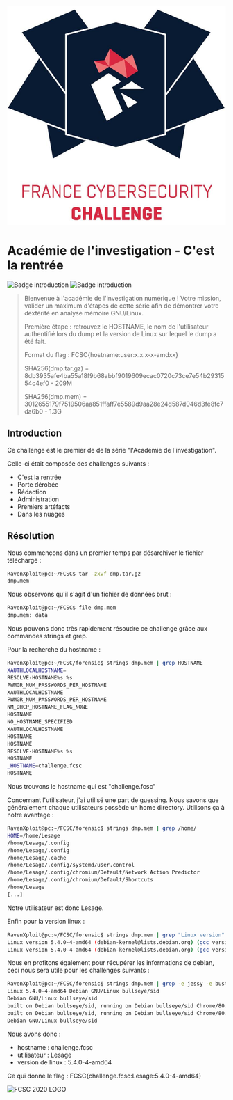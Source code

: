 ![FCSC 2020 LOGO](../../logo.png)

# Académie de l'investigation - C'est la rentrée

![Badge introduction](https://img.shields.io/static/v1?label=Catégorie%20principale&message=Forensique&color=E22244&style=for-the-badge)
![Badge introduction](https://img.shields.io/static/v1?label=Catégories%20Complémentaires&message=GNU/Linux,%20Mémoire,%20DFIR&color=091B33&style=for-the-badge)


>Bienvenue à l'académie de l'investigation numérique ! Votre mission, valider un maximum d'étapes de cette série afin de démontrer votre dextérité en analyse mémoire GNU/Linux.
>
>Première étape : retrouvez le HOSTNAME, le nom de l'utilisateur authentifié lors du dump et la version de Linux sur lequel le dump a été fait.
>
>Format du flag : FCSC{hostname:user:x.x.x-x-amdxx}
>
>SHA256(dmp.tar.gz) = 8db3935afe4ba55a18f9b68abbf9019609ecac0720c73ce7e54b2931554c4ef0 - 209M
>
>SHA256(dmp.mem) = 3012655179f7519506aa851ffaff7e5589d9aa28e24d587d046d3fe8fc7da6b0 - 1.3G


## Introduction

Ce challenge est le premier de de la série "l'Académie de l'investigation".

Celle-ci était composée des challenges suivants : 

* C'est la rentrée
* Porte dérobée
* Rédaction
* Administration
* Premiers artéfacts
* Dans les nuages




## Résolution

Nous commençons dans un premier temps par désarchiver le fichier téléchargé :

```bash
RavenXploit@pc:~/FCSC$ tar -zxvf dmp.tar.gz
dmp.mem
```

Nous observons qu'il s'agit d'un fichier de données brut : 

```bash
RavenXploit@pc:~/FCSC$ file dmp.mem 
dmp.mem: data
```

Nous pouvons donc très rapidement résoudre ce challenge grâce aux commandes strings et grep. 

Pour la recherche du hostname : 

```bash
RavenXploit@pc:~/FCSC/forensic$ strings dmp.mem | grep HOSTNAME
XAUTHLOCALHOSTNAME=
RESOLVE-HOSTNAME%s %s
PWMGR_NUM_PASSWORDS_PER_HOSTNAME
XAUTHLOCALHOSTNAME
PWMGR_NUM_PASSWORDS_PER_HOSTNAME
NM_DHCP_HOSTNAME_FLAG_NONE
HOSTNAME
NO_HOSTNAME_SPECIFIED
XAUTHLOCALHOSTNAME
HOSTNAME
HOSTNAME
RESOLVE-HOSTNAME%s %s
HOSTNAME
_HOSTNAME=challenge.fcsc
HOSTNAME
```

Nous trouvons le hostname qui est "challenge.fcsc"


Concernant l'utilisateur, j'ai utilisé une part de guessing.
Nous savons que généralement chaque utilisateurs possède un home directory. Utilisons ça à notre avantage : 

```bash
RavenXploit@pc:~/FCSC/forensic$ strings dmp.mem | grep /home/ 
HOME=/home/Lesage
/home/Lesage/.config
/home/Lesage/.config
/home/Lesage/.cache
/home/Lesage/.config/systemd/user.control
/home/Lesage/.config/chromium/Default/Network Action Predictor
/home/Lesage/.config/chromium/Default/Shortcuts
/home/Lesage
[...]
```

Notre utilisateur est donc Lesage.

Enfin pour la version linux : 

```bash
RavenXploit@pc:~/FCSC/forensic$ strings dmp.mem | grep "Linux version"
Linux version 5.4.0-4-amd64 (debian-kernel@lists.debian.org) (gcc version 9.2.1 20200203 (Debian 9.2.1-28)) #1 SMP Debian 5.4.19-1 (2020-02-13)
Linux version 5.4.0-4-amd64 (debian-kernel@lists.debian.org) (gcc version 9.2.1 20200203 (Debian 9.2.1-28)) #1 SMP Debian 5.4.19-1 (2020-02-13)
```

Nous en profitons également pour récupérer les informations de debian, ceci nous sera utile pour les challenges suivants : 


```bash
RavenXploit@pc:~/FCSC/forensic$ strings dmp.mem | grep -e jessy -e buster -e bullseye
Linux 5.4.0-4-amd64 Debian GNU/Linux bullseye/sid
Debian GNU/Linux bullseye/sid
built on Debian bullseye/sid, running on Debian bullseye/sid Chrome/80.0.3987.132 Linux x86_64
built on Debian bullseye/sid, running on Debian bullseye/sid Chrome/80.0.3987.132 Linux x86_64
Debian GNU/Linux bullseye/sid

```


Nous avons donc : 
* hostname : challenge.fcsc
* utilisateur : Lesage
* version de linux : 5.4.0-4-amd64

Ce qui donne le flag : FCSC{challenge.fcsc:Lesage:5.4.0-4-amd64}

![FCSC 2020 LOGO](medias/meme1.png)